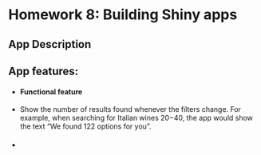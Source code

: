 # Homework 8: Building Shiny apps

## App Description



## App features:

- #### Functional feature
* Show the number of results found whenever the filters change. For example, when searching for Italian wines $20-$40, the app would show the text “We found 122 options for you”.
- #### 
